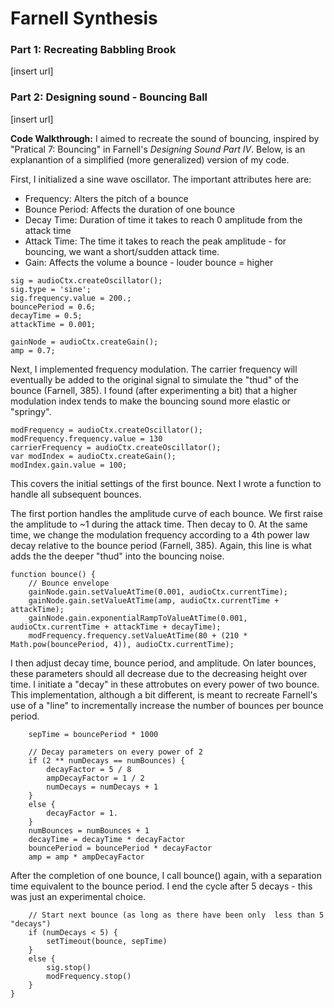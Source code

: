# Farnell Synthesis

### Part 1: Recreating Babbling Brook
[insert url]

### Part 2: Designing sound - Bouncing Ball
[insert url]

**Code Walkthrough:**
I aimed to recreate the sound of bouncing, inspired by "Pratical 7: Bouncing" in Farnell's *Designing Sound Part IV*.
Below, is an explanantion of a simplified (more generalized) version of my code.

First, I initialized a sine wave oscillator. The important attributes here are:
- Frequency: Alters the pitch of a bounce
- Bounce Period: Affects the duration of one bounce
- Decay Time: Duration of time it takes to reach 0 amplitude from the attack time
- Attack Time: The time it takes to reach the peak amplitude - for bouncing, we want a short/sudden attack time.
- Gain: Affects the volume a bounce - louder bounce = higher

```
sig = audioCtx.createOscillator();
sig.type = 'sine';   
sig.frequency.value = 200.; 
bouncePeriod = 0.6;
decayTime = 0.5;
attackTime = 0.001;

gainNode = audioCtx.createGain();
amp = 0.7;
```

Next, I implemented frequency modulation. The carrier frequency will eventually be added to the original signal to simulate the "thud" of the bounce (Farnell, 385). I found (after experimenting a bit) that a higher modulation index tends to make the bouncing sound more elastic or "springy".
```
modFrequency = audioCtx.createOscillator();
modFrequency.frequency.value = 130
carrierFrequency = audioCtx.createOscillator();
var modIndex = audioCtx.createGain();
modIndex.gain.value = 100;
```
This covers the initial settings of the first bounce. Next I wrote a function to handle all subsequent bounces.

The first portion handles the amplitude curve of each bounce. We first raise the amplitude to ~1 during the attack time. Then decay to 0.
At the same time, we change the modulation frequency according to a 4th power law decay relative to the bounce period (Farnell, 385). Again, this line is what adds the the deeper "thud" into the bouncing noise.
```
function bounce() {
    // Bounce envelope
    gainNode.gain.setValueAtTime(0.001, audioCtx.currentTime);
    gainNode.gain.setValueAtTime(amp, audioCtx.currentTime + attackTime); 
    gainNode.gain.exponentialRampToValueAtTime(0.001, audioCtx.currentTime + attackTime + decayTime);
    modFrequency.frequency.setValueAtTime(80 + (210 * Math.pow(bouncePeriod, 4)), audioCtx.currentTime);
```
I then adjust decay time, bounce period, and amplitude. On later bounces, these parameters should all decrease due to the decreasing height over time. I initiate a "decay" in these attrobutes on every power of two bounce. This implementation, although a bit different, is meant to recreate Farnell's use of a "line" to incrementally increase the number of bounces per bounce period. 
```
    sepTime = bouncePeriod * 1000

    // Decay parameters on every power of 2
    if (2 ** numDecays == numBounces) {
        decayFactor = 5 / 8
        ampDecayFactor = 1 / 2
        numDecays = numDecays + 1
    }
    else {
        decayFactor = 1.
    }
    numBounces = numBounces + 1
    decayTime = decayTime * decayFactor
    bouncePeriod = bouncePeriod * decayFactor
    amp = amp * ampDecayFactor
```
After the completion of one bounce, I call bounce() again, with a separation time equivalent to the bounce period. I end the cycle after 5 decays - this was just an experimental choice. 
```
    // Start next bounce (as long as there have been only  less than 5 "decays")
    if (numDecays < 5) {
        setTimeout(bounce, sepTime)
    }
    else {
        sig.stop()
        modFrequency.stop()
    }
}
```
